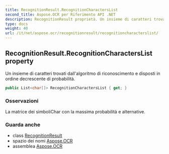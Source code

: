 ```yaml
---
title: RecognitionResult.RecognitionCharactersList
second_title: Aspose.OCR per Riferimento API .NET
description: RecognitionResult proprietà. Un insieme di caratteri trovati dallalgoritmo di riconoscimento e disposti in ordine decrescente di probabilità.
type: docs
weight: 40
url: /it/net/aspose.ocr/recognitionresult/recognitioncharacterslist/
---
```

## RecognitionResult.RecognitionCharactersList property

Un insieme di caratteri trovati dall'algoritmo di riconoscimento e disposti in ordine decrescente di probabilità.

```csharp
public List<char[]> RecognitionCharactersList { get; }
```

### Osservazioni

La matrice dei simboliChar con la massima probabilità e alternative.

### Guarda anche

* class [RecognitionResult](../)
* spazio dei nomi [Aspose.OCR](../../recognitionresult/)
* assemblea [Aspose.OCR](../../../)


